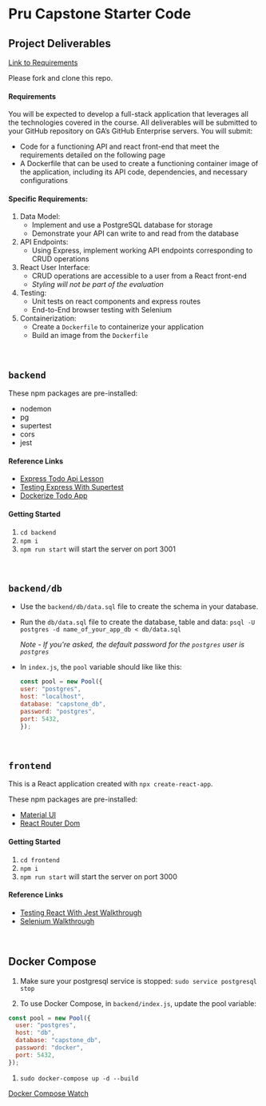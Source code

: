 # Pru Capstone Starter Code

## Project Deliverables

[Link to Requirements](https://git.generalassemb.ly/ModernEngineering/getting-started-cohort-4-october-2023/blob/main/Capstone%20Project%20Guidelines.pdf)

Please fork and clone this repo.

#### Requirements

You will be expected to develop a full-stack application that leverages all the technologies covered in the course. All deliverables will be submitted to your GitHub repository on GA’s GitHub Enterprise servers. You will submit:

- Code for a functioning API and react front-end that meet the requirements detailed on the following page
- A Dockerfile that can be used to create a functioning container image of the application, including its API code, dependencies, and necessary configurations

#### Specific Requirements:

1. Data Model:
   - Implement and use a PostgreSQL database for storage
   - Demonstrate your API can write to and read from the database
1. API Endpoints:
   - Using Express, implement working API endpoints corresponding to CRUD operations
1. React User Interface:
   - CRUD operations are accessible to a user from a React front-end
   - _Styling will not be part of the evaluation_
1. Testing:
   - Unit tests on react components and express routes
   - End-to-End browser testing with Selenium
1. Containerization:
   - Create a `Dockerfile` to containerize your application
   - Build an image from the `Dockerfile`

<br>

## `backend`

These npm packages are pre-installed:

- nodemon
- pg
- supertest
- cors
- jest

#### Reference Links

- [Express Todo Api Lesson](https://git.generalassemb.ly/ModernEngineering/express-to-do-api)
- [Testing Express With Supertest](https://git.generalassemb.ly/ModernEngineering/testing-express-with-supertest)
- [Dockerize Todo App](https://git.generalassemb.ly/ModernEngineering/dockerize-to-do-app)

#### Getting Started

1. `cd backend`
1. `npm i`
1. `npm run start` will start the server on port 3001

<br>

## `backend/db`

- Use the `backend/db/data.sql` file to create the schema in your database.
- Run the `db/data.sql` file to create the database, table and data: `psql -U postgres -d name_of_your_app_db < db/data.sql`

  _Note - If you're asked, the default password for the `postgres` user is `postgres`_

- In `index.js`, the `pool` variable should like like this:

   ```js
   const pool = new Pool({
   user: "postgres",
   host: "localhost",
   database: "capstone_db",
   password: "postgres",
   port: 5432,
   });
   ```

<br>

## `frontend`

This is a React application created with `npx create-react-app`.

These npm packages are pre-installed:

- [Material UI](https://mui.com/material-ui/)
- [React Router Dom](https://reactrouter.com/en/main)

#### Getting Started

1. `cd frontend`
1. `npm i`
1. `npm run start` will start the server on port 3000

#### Reference Links

- [Testing React With Jest Walkthrough](https://git.generalassemb.ly/ModernEngineering/testing-react-with-jest-walkthrough)
- [Selenium Walkthrough](https://git.generalassemb.ly/ModernEngineering/selenium-walkthrough)

<br>

## Docker Compose

1. Make sure your postgresql service is stopped: `sudo service postgresql stop`

1. To use Docker Compose, in `backend/index.js`, update the pool variable:

```js
const pool = new Pool({
  user: "postgres",
  host: "db",
  database: "capstone_db",
  password: "docker",
  port: 5432,
});
```

1. `sudo docker-compose up -d --build`

[Docker Compose Watch](https://docs.docker.com/compose/file-watch/)
